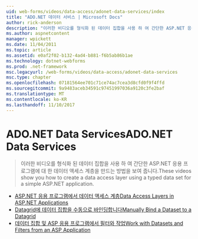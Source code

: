 ```yaml
---
uid: web-forms/videos/data-access/adonet-data-services/index
title: "ADO.NET 데이터 서비스 | Microsoft Docs"
author: rick-anderson
description: "이러한 비디오를 형식화 된 데이터 집합을 사용 하 여 간단한 ASP.NET 응용 프로그램에 대 한 데이터 액세스 계층을 만드는 방법을 보여 줍니다."
ms.author: aspnetcontent
manager: wpickett
ms.date: 11/04/2011
ms.topic: article
ms.assetid: e0af2f02-b132-4ad4-b881-f6b5ab86b1ae
ms.technology: dotnet-webforms
ms.prod: .net-framework
msc.legacyurl: /web-forms/videos/data-access/adonet-data-services
msc.type: chapter
ms.openlocfilehash: 07181564ee701c71ce74ac7cea3d8cfd0f9f4ffd
ms.sourcegitcommit: 9a9483aceb34591c97451997036a9120c3fe2baf
ms.translationtype: MT
ms.contentlocale: ko-KR
ms.lasthandoff: 11/10/2017
---
```

<a name="adonet-data-services"></a><span data-ttu-id="2e52b-103">ADO.NET Data Services</span><span class="sxs-lookup"><span data-stu-id="2e52b-103">ADO.NET Data Services</span></span>
====================
> <span data-ttu-id="2e52b-104">이러한 비디오를 형식화 된 데이터 집합을 사용 하 여 간단한 ASP.NET 응용 프로그램에 대 한 데이터 액세스 계층을 만드는 방법을 보여 줍니다.</span><span class="sxs-lookup"><span data-stu-id="2e52b-104">These videos show you how to create a data access layer using a typed data set for a simple ASP.NET application.</span></span>


- [<span data-ttu-id="2e52b-105">ASP.NET 응용 프로그램에서 데이터 액세스 계층</span><span class="sxs-lookup"><span data-stu-id="2e52b-105">Data Access Layers in ASP.NET Applications</span></span>](data-access-layers-in-aspnet-applications.md)
- [<span data-ttu-id="2e52b-106">Datagrid에 데이터 집합을 수동으로 바인딩합니다</span><span class="sxs-lookup"><span data-stu-id="2e52b-106">Manually Bind a Dataset to a Datagrid</span></span>](how-to-manually-bind-a-dataset-to-a-datagrid.md)
- [<span data-ttu-id="2e52b-107">데이터 집합 및 ASP 응용 프로그램에서 필터와 작업</span><span class="sxs-lookup"><span data-stu-id="2e52b-107">Work with Datasets and Filters from an ASP Application</span></span>](how-to-work-with-datasets-and-filters-from-an-asp-application.md)
